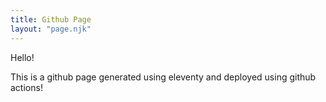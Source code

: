 ```yaml
---
title: Github Page
layout: "page.njk"
---
```


Hello!

This is a github page generated using eleventy and deployed using github actions!

